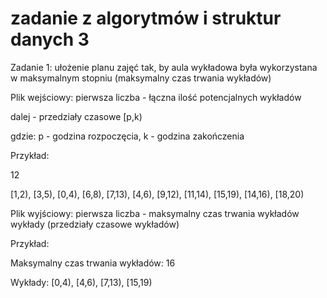 # zadanie z algorytmów i struktur danych 3

Zadanie 1:
ułożenie planu zajęć tak, by aula wykładowa była wykorzystana w maksymalnym stopniu (maksymalny czas trwania wykładów)

Plik wejściowy:
pierwsza liczba - łączna ilość potencjalnych wykładów

dalej - przedziały czasowe [p,k)

gdzie: p - godzina rozpoczęcia, k - godzina zakończenia

Przykład:

12

[1,2), [3,5), [0,4), [6,8), [7,13), [4,6), [9,12), [11,14), [15,19), [14,16), [18,20)


Plik wyjściowy:
pierwsza liczba - maksymalny czas trwania wykładów 
wykłady (przedziały czasowe wykładów)

Przykład:

Maksymalny czas trwania wykładów: 16

Wykłady: [0,4), [4,6), [7,13), [15,19)
